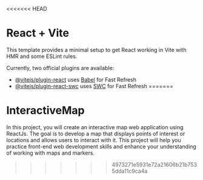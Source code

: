<<<<<<< HEAD
# React + Vite

This template provides a minimal setup to get React working in Vite with HMR and some ESLint rules.

Currently, two official plugins are available:

- [@vitejs/plugin-react](https://github.com/vitejs/vite-plugin-react/blob/main/packages/plugin-react/README.md) uses [Babel](https://babeljs.io/) for Fast Refresh
- [@vitejs/plugin-react-swc](https://github.com/vitejs/vite-plugin-react-swc) uses [SWC](https://swc.rs/) for Fast Refresh
=======
# InteractiveMap
In this project, you will create an interactive map web application using ReactJs. The goal is to develop a map that displays points of interest or locations and allows users to interact with it. This project will help you practice front-end web development skills and enhance your understanding of working with maps and markers.
>>>>>>> 4973271e5931e72a21606b21b7535dda11c9ca4a
